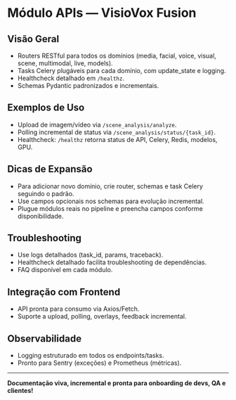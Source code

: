 # Módulo APIs — VisioVox Fusion

## Visão Geral
- Routers RESTful para todos os domínios (media, facial, voice, visual, scene, multimodal, live, models).
- Tasks Celery plugáveis para cada domínio, com update_state e logging.
- Healthcheck detalhado em `/healthz`.
- Schemas Pydantic padronizados e incrementais.

## Exemplos de Uso
- Upload de imagem/vídeo via `/scene_analysis/analyze`.
- Polling incremental de status via `/scene_analysis/status/{task_id}`.
- Healthcheck: `/healthz` retorna status de API, Celery, Redis, modelos, GPU.

## Dicas de Expansão
- Para adicionar novo domínio, crie router, schemas e task Celery seguindo o padrão.
- Use campos opcionais nos schemas para evolução incremental.
- Plugue módulos reais no pipeline e preencha campos conforme disponibilidade.

## Troubleshooting
- Use logs detalhados (task_id, params, traceback).
- Healthcheck detalhado facilita troubleshooting de dependências.
- FAQ disponível em cada módulo.

## Integração com Frontend
- API pronta para consumo via Axios/Fetch.
- Suporte a upload, polling, overlays, feedback incremental.

## Observabilidade
- Logging estruturado em todos os endpoints/tasks.
- Pronto para Sentry (exceções) e Prometheus (métricas).

---

**Documentação viva, incremental e pronta para onboarding de devs, QA e clientes!** 